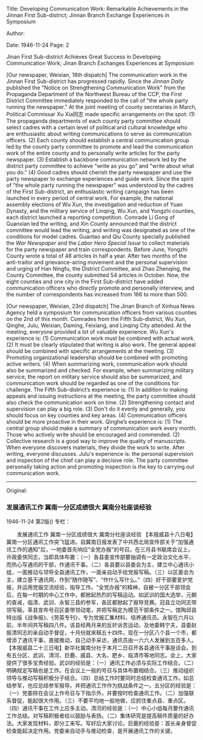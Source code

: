 Title: Developing Communication Work: Remarkable Achievements in the Jinnan First Sub-district; Jinnan Branch Exchange Experiences in Symposium

Author:

Date: 1946-11-24
Page: 2

Jinan First Sub-district Achieves Great Success in Developing Communication Work; Jinan Branch Exchanges Experiences at Symposium

[Our newspaper, Weixian, 18th dispatch] The communication work in the Jinnan First Sub-district has progressed rapidly. Since the *Jinnan Daily* published the "Notice on Strengthening Communication Work" from the Propaganda Department of the Northwest Bureau of the CCP, the First District Committee immediately responded to the call of "the whole party running the newspaper." At the joint meeting of county secretaries in March, Political Commissar Xu Xia同志 made specific arrangements on the spot: (1) The propaganda departments of each county party committee should select cadres with a certain level of political and cultural knowledge who are enthusiastic about writing communications to serve as communication officers. (2) Each county should establish a central communication group led by the county party committee to promote and lead the communication work of the entire county and to personally write articles for the party newspaper. (3) Establish a backbone communication network led by the district party committee to achieve "write as you go" and "write about what you do." (4) Good cadres should cherish the party newspaper and use the party newspaper to exchange experiences and guide work. Since the spirit of "the whole party running the newspaper" was understood by the cadres of the First Sub-district, an enthusiastic writing campaign has been launched in every period of central work. For example, the national assembly elections of Wu Xun, the investigation and reduction of Yuan Dynasty, and the military service of Linqing, Wu Xun, and Yongzhi counties, each district launched a reporting competition. Comrade Li Gong of Guanxian led the writing, and Xin County announced that the district committee would lead the writing, and writing was designated as one of the conditions for model cadres. Guantao and Qiu County specially published the *War Newspaper* and the *Labor Hero Special Issue* to collect materials for the party newspaper and train correspondents. Before June, Yongzhi County wrote a total of 48 articles in half a year. After two months of the anti-traitor and grievance-airing movement and the personal supervision and urging of Han Ningfu, the District Committee, and Zhao Zhenqing, the County Committee, the county submitted 54 articles in October. Now, the eight counties and one city in the First Sub-district have added communication officers who directly promote and personally interview, and the number of correspondents has increased from 166 to more than 500.

[Our newspaper, Weixian, 23rd dispatch] The Jinan Branch of Xinhua News Agency held a symposium for communication officers from various counties on the 2nd of this month. Comrades from the Fifth Sub-district, Wu Xun, Qinghe, Julu, Weixian, Daming, Feixiang, and Linqing City attended. At the meeting, everyone provided a lot of valuable experience. Wu Xun's experience is: (1) Communication work must be combined with actual work. (2) It must be clearly stipulated that writing is also work. The general appeal should be combined with specific arrangements at the meeting. (3) Promoting organizational leadership should be combined with promoting active writers. (4) When summarizing work, communication work should also be summarized and checked. For example, when summarizing military service, the report on military service should also be summarized, and communication work should be regarded as one of the conditions for challenge. The Fifth Sub-district’s experience is: (1) In addition to making appeals and issuing instructions at the meeting, the party committee should also check the communication work on time. (2) Strengthening contact and supervision can play a big role. (3) Don't do it evenly and generally, you should focus on key counties and key areas. (4) Communication officers should be more proactive in their work. Qinghe’s experience is: (1) The central group should make a summary of communication work every month. Those who actively write should be encouraged and commended. (2) Collective research is a good way to improve the quality of manuscripts. When everyone discovers materials, they divide the work to write. After writing, everyone discusses. Julu's experience is: the personal supervision and inspection of the chief can play a decisive role. The party committee personally taking action and promoting inspection is the key to carrying out communication work.



<hr /> 

Original: 


### 发展通讯工作  冀南一分区成绩很大  冀南分社座谈经验

1946-11-24
第2版()
专栏：

　　发展通讯工作
    冀南一分区成绩很大
    冀南分社座谈经验
    【本报威县十八日电】冀南一分区通讯工作突飞猛进。自冀南日报发表了中共西北局宣传部关于“加强通讯工作的通知”后，一地委首先响应“全党办报”的号召。在三月县书联席会议上，许政委侠同志，当即具体布置：（一）各县委宣传部要抽调有一定政治文化水平、而热心写通讯的干部，作通讯干事。（二）各县要以县委会为主，建立中心通讯小组，一面推动与领导全县通讯工作，一面亲自动手给党报写稿。（三）以区委会为主，建立基干通讯网，作到“随作随写”、“作什么写什么。”（四）好干部要爱护党报，并运用党报交流经验，指导工作。“全党办报”的精神，自被一分区干部领会后，在每一时期的中心工作中，都掀起热烈的写稿运动。如武训的国大选举，元朝的查减，临清、武训、永智三县的参军，各区都掀起了报导竞赛。冠县立功同志带领写稿，莘县宣布号召区委带领动笔，并把写稿定为模范干部条件之一。馆陶邱县特出版《战争报》、《劳英专刊》，专为党报汇集材料，培养通讯员。永智在六月以前，半年间共写稿四八件。该县经两月来的反奸诉苦运动，及地委韩宁夫，县委赵振清同志的亲自动手督促，十月份就来稿五十四件。现在一分区八个县一个市，都增添了通讯干事，直接推动，自己动手采访，通讯员由一六六人发展到五百多人。
    【本报威县二十三日电】新华社冀南分社于本月二日召开各县通讯干事座谈会。到有五分区、武训、清河、巨鹿、威县、大名、肥乡、临清市等地同志。会上，大家提供了很多宝贵经验。武训的经验是：（一）通讯工作必须与实际工作结合。（二）明确规定写稿也是工作。在会议上一般的号召与具体布置相结合。（三）推动组织领导与推动写稿积极分子结合。（四）总结工作时要同时总结检查通讯工作。如总结参军，也应总结参军报导。并把通讯工作作为挑战条件之一。五分区的经验是：（一）党委除在会议上作号召与下指示外，并要按时检查通讯工作。（二）加强联系督促，能起很大作用。（三）不要平均地一般地做，应抓住重点县、重点区。（四）通讯干事在工作上应多主动。清河的经验是：（一）中心小组每月要作通讯工作总结。对写稿积极者给以鼓励与表扬。（二）集体研究是提高稿件质量的好办法。大家发现材料，即分工来写。写好后大家讨论。巨鹿的经验是：首长亲身督促检查能起决定作用。党委亲自动手与推动检查，是开展通讯工作的关键。
